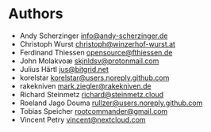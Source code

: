 <!--
  - SPDX-FileCopyrightText: 2024 Nextcloud GmbH and Nextcloud contributors
  - SPDX-License-Identifier: GPL-3.0-or-later
-->
# Authors

- Andy Scherzinger <info@andy-scherzinger.de>
- Christoph Wurst <christoph@winzerhof-wurst.at>
- Ferdinand Thiessen <opensource@fthiessen.de>
- John Molakvoæ <skjnldsv@protonmail.com>
- Julius Härtl <jus@bitgrid.net>
- korelstar <korelstar@users.noreply.github.com>
- rakekniven <mark.ziegler@rakekniven.de>
- Richard Steinmetz <richard@steinmetz.cloud>
- Roeland Jago Douma <rullzer@users.noreply.github.com>
- Tobias Speicher <rootcommander@gmail.com>
- Vincent Petry <vincent@nextcloud.com>
